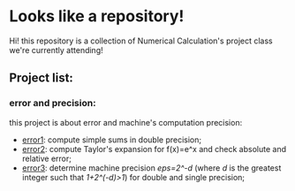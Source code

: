 # Looks like a repository!
Hi! this repository is a collection of Numerical Calculation's project class we're currently attending!

## Project list:
  ### error and precision:
  this project is about error and machine's computation precision:
  - [error1](error/error1.cpp): compute simple sums in double precision;
  - [error2](error/error2.cpp): compute Taylor's expansion for f(x)=e^x and check absolute and relative error;
  - [error3](error/error3.cpp): determine machine precision *eps=2^-d* (where *d* is the greatest integer such that *1+2^(-d)>1*) for double and single precision;
